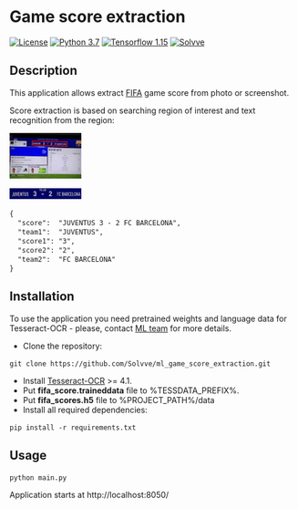 # Game score extraction

[![License](http://img.shields.io/badge/license-MIT-green.svg?style=flat)](https://github.com/Solvve/ml_game_score_extraction/blob/master/LICENSE.txt)
[![Python 3.7](https://img.shields.io/badge/python-3.7-blue.svg)](https://www.python.org/downloads/release/python-378/)
[![Tensorflow 1.15](https://img.shields.io/badge/tensorflow-1.15-yellow)](https://www.tensorflow.org/versions/r1.15/api_docs/python/tf)
[![Solvve](https://img.shields.io/badge/made%20in-solvve-blue)](https://solvve.com/)

## Description

This application allows extract [FIFA](https://www.ea.com/games/fifa) game score from photo or screenshot.

Score extraction is based on searching region of interest and text recognition from the region:

<img src='./static/images/score.jpg' style='width:25%'></img>

<img src='./static/images/segment.jpg' style='width:25%'></img>


```
{
  "score":  "JUVENTUS 3 - 2 FC BARCELONA",
  "team1":  "JUVENTUS",
  "score1": "3",
  "score2": "2",
  "team2":  "FC BARCELONA"
}
```

## Installation

To use the application you need pretrained weights and language data for Tesseract-OCR - please, contact [ML team](mailto:ml@solvve.com) for more details.

 - Clone the repository:
 ```
 git clone https://github.com/Solvve/ml_game_score_extraction.git
 ```
 - Install [Tesseract-OCR](https://github.com/tesseract-ocr/tesseract/wiki) >= 4.1.
 - Put **fifa_score.traineddata** file to %TESSDATA_PREFIX%.
 - Put **fifa_scores.h5** file to %PROJECT_PATH%/data
 - Install all required dependencies:
```
pip install -r requirements.txt
```

## Usage

```
python main.py
```

Application starts at http://localhost:8050/
